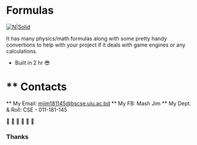 # Formulas

[![N|Solid](https://cldup.com/dTxpPi9lDf.thumb.png)](https://mashukealam.github.io)


It has many physics/math formulas along with some pretty handy convertions to help with your project if it deals with game engines or any calculations.

  
  - Built in 2 hr 😎

# ** Contacts
** My Email: mjim181145@bscse.uiu.ac.bd
** My FB: Mash Jim
** My Dept. & Roll: CSE - 011-181-145


:green_heart: :green_heart: :green_heart:
:purple_heart: :purple_heart: :purple_heart:
### Thanks